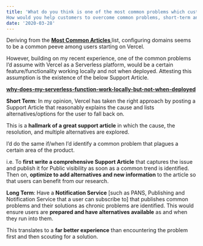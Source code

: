 ```yaml
---
title: 'What do you think is one of the most common problems which customers ask Vercel for help with? 
How would you help customers to overcome common problems, short-term and long-term?'
date: '2020-03-28'
---
```


Deriving from the **[Most Common Articles ](https://vercel.com/support/ "Most Common Articles ")** list, configuring domains seems to be a common peeve among users starting on Vercel.

However, building on my recent experience, one of the common problems I’d assume with Vercel as a Serverless platform, would be a certain feature/functionality working locally and not when deployed. Attesting this assumption is the existence of the below Support Article.

**[why-does-my-serverless-function-work-locally-but-not-when-deployed](https://vercel.com/support/articles/why-does-my-serverless-function-work-locally-but-not-when-deployed/ "why-does-my-serverless-function-work-locally-but-not-when-deployed")**

**Short Term**: In my opinion, Vercel has taken the right approach by posting a Support Article that reasonably explains the cause and lists alternatives/options for the user to fall back on. 

This is a **hallmark of a great support article** in which the cause, the resolution, and multiple alternatives are explored.

I’d do the same if/when I’d identify a common problem that plagues a certain area of the product.

i.e. To **first write a comprehensive Support Article** that captures the issue and publish it for Public visibility as soon as a common trend is identified. Then on, **optimize to add alternatives and new information** to the article so that users can benefit from our research.

**Long Term**: Have a **Notification Service** [such as PANS,  Publishing and Notification Service that a user can subscribe to] that publishes common problems and their solutions as chronic problems are identified. This would ensure users are **prepared and have alternatives available** as and when they run into them. 

This translates to a **far better experience** than encountering the problem first and then scouting for a solution.
